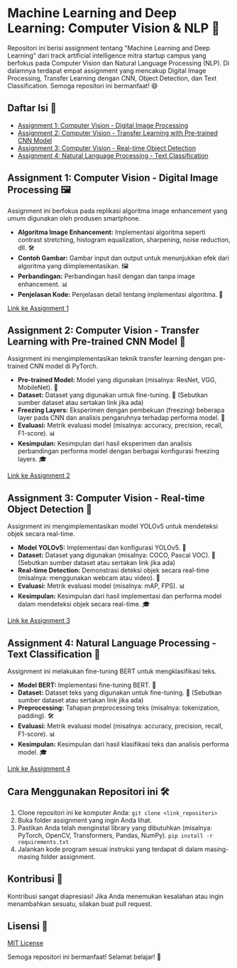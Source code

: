 # Machine Learning and Deep Learning: Computer Vision & NLP 🚀

Repositori ini berisi assignment tentang "Machine Learning and Deep Learning" dari track artificial intelligence mitra startup campus yang berfokus pada Computer Vision dan Natural Language Processing (NLP).  Di dalamnya terdapat empat assignment yang mencakup Digital Image Processing, Transfer Learning dengan CNN, Object Detection, dan Text Classification. Semoga repositori ini bermanfaat! 😄

## Daftar Isi 📑

* [Assignment 1: Computer Vision - Digital Image Processing](https://github.com/Marsyanda04/Ch.3-Computer-Vision-and-Natural-Language-Processing/blob/main/03_Tim_8_1.ipynb)
* [Assignment 2: Computer Vision - Transfer Learning with Pre-trained CNN Model](https://github.com/Marsyanda04/Ch.3-Computer-Vision-and-Natural-Language-Processing/blob/main/03_Tim_8_2.ipynb)
* [Assignment 3: Computer Vision - Real-time Object Detection](https://github.com/Marsyanda04/Ch.3-Computer-Vision-and-Natural-Language-Processing/blob/main/03_Tim_8_3.ipynb)
* [Assignment 4: Natural Language Processing - Text Classification](https://github.com/Marsyanda04/Ch.3-Computer-Vision-and-Natural-Language-Processing/blob/main/03_Tim_8_4.ipynb)


## Assignment 1: Computer Vision - Digital Image Processing 🖼

Assignment ini berfokus pada replikasi algoritma image enhancement yang umum digunakan oleh produsen smartphone.

* **Algoritma Image Enhancement:** Implementasi algoritma seperti contrast stretching, histogram equalization, sharpening, noise reduction, dll. 🛠️
* **Contoh Gambar:** Gambar input dan output untuk menunjukkan efek dari algoritma yang diimplementasikan. 🖼️
* **Perbandingan:** Perbandingan hasil dengan dan tanpa image enhancement. 📊
* **Penjelasan Kode:** Penjelasan detail tentang implementasi algoritma. 📝

[Link ke Assignment 1](https://github.com/Marsyanda04/Ch.3-Computer-Vision-and-Natural-Language-Processing/blob/main/03_Tim_8_1.ipynb)


## Assignment 2: Computer Vision - Transfer Learning with Pre-trained CNN Model 🧠

Assignment ini mengimplementasikan teknik transfer learning dengan pre-trained CNN model di PyTorch.

* **Pre-trained Model:** Model yang digunakan (misalnya: ResNet, VGG, MobileNet). 🤖
* **Dataset:** Dataset yang digunakan untuk fine-tuning. 💾 (Sebutkan sumber dataset atau sertakan link jika ada)
* **Freezing Layers:**  Eksperimen dengan pembekuan (freezing) beberapa layer pada CNN dan analisis pengaruhnya terhadap performa model. 🥶
* **Evaluasi:** Metrik evaluasi model (misalnya: accuracy, precision, recall, F1-score). 📊
* **Kesimpulan:** Kesimpulan dari hasil eksperimen dan analisis perbandingan performa model dengan berbagai konfigurasi freezing layers. 🎓

[Link ke Assignment 2](https://github.com/Marsyanda04/Ch.3-Computer-Vision-and-Natural-Language-Processing/blob/main/03_Tim_8_2.ipynb)


## Assignment 3: Computer Vision - Real-time Object Detection 🎯

Assignment ini mengimplementasikan model YOLOv5 untuk mendeteksi objek secara real-time.

* **Model YOLOv5:** Implementasi dan konfigurasi YOLOv5. 🤖
* **Dataset:** Dataset yang digunakan (misalnya: COCO, Pascal VOC). 💾 (Sebutkan sumber dataset atau sertakan link jika ada)
* **Real-time Detection:** Demonstrasi deteksi objek secara real-time (misalnya: menggunakan webcam atau video). 🎥
* **Evaluasi:** Metrik evaluasi model (misalnya: mAP, FPS). 📊
* **Kesimpulan:**  Kesimpulan dari hasil implementasi dan performa model dalam mendeteksi objek secara real-time. 🎓

[Link ke Assignment 3](https://github.com/Marsyanda04/Ch.3-Computer-Vision-and-Natural-Language-Processing/blob/main/03_Tim_8_3.ipynb)


## Assignment 4: Natural Language Processing - Text Classification 💬

Assignment ini melakukan fine-tuning BERT untuk mengklasifikasi teks.

* **Model BERT:**  Implementasi fine-tuning BERT. 🤖
* **Dataset:** Dataset teks yang digunakan untuk fine-tuning. 💾 (Sebutkan sumber dataset atau sertakan link jika ada)
* **Preprocessing:** Tahapan preprocessing teks (misalnya: tokenization, padding). 🛠️
* **Evaluasi:** Metrik evaluasi model (misalnya: accuracy, precision, recall, F1-score). 📊
* **Kesimpulan:** Kesimpulan dari hasil klasifikasi teks dan analisis performa model. 🎓

[Link ke Assignment 4](https://github.com/Marsyanda04/Ch.3-Computer-Vision-and-Natural-Language-Processing/blob/main/03_Tim_8_4.ipynb)


## Cara Menggunakan Repositori ini 🛠️

1. Clone repositori ini ke komputer Anda: `git clone <link_repositori>`
2. Buka folder assignment yang ingin Anda lihat.
3. Pastikan Anda telah menginstal library yang dibutuhkan (misalnya: PyTorch, OpenCV, Transformers, Pandas, NumPy). `pip install -r requirements.txt` 
4. Jalankan kode program sesuai instruksi yang terdapat di dalam masing-masing folder assignment.


## Kontribusi 🤗

Kontribusi sangat diapresiasi!  Jika Anda menemukan kesalahan atau ingin menambahkan sesuatu, silakan buat pull request.


## Lisensi 📜

[MIT License](https://github.com/Marsyanda04/Ch.3-Computer-Vision-and-Natural-Language-Processing/blob/main/LICENSE)


Semoga repositori ini bermanfaat!  Selamat belajar! 🎉
